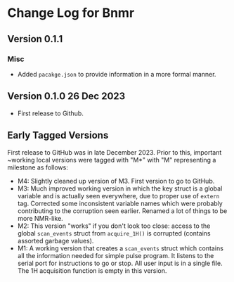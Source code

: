 # Change Log for Bnmr

## Version 0.1.1
### Misc
* Added `pacakge.json` to provide information in a more formal manner.

## Version 0.1.0 26 Dec 2023
* First release to Github.

## Early Tagged Versions
First release to GitHub was in late December 2023.  Prior to this, important ~working local versions were tagged with "M*" with "M" representing a milestone as follows:
* M4: Slightly cleaned up version of M3.  First version to go to GitHub.
* M3: Much improved working version in which the key struct is a global variable and is actually seen everywhere, due to proper use of `extern` tag.  Corrected some inconsistent variable names which were probably contributing to the corruption seen earlier.  Renamed a lot of things to be more NMR-like.
* M2: This version "works" if you don't look too close: access to the global `scan_events` struct from `acquire_1H()` is corrupted (contains assorted garbage values).
* M1: A working version that creates a `scan_events` struct which contains all the information needed for simple pulse program.  It listens to the serial port for instructions to go or stop.  All user input is in a single file. The 1H acquisition function is empty in this version. 